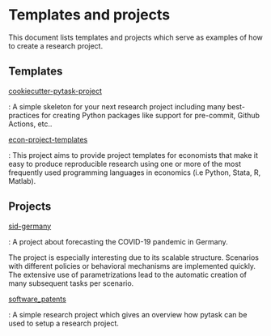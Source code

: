 # Templates and projects

This document lists templates and projects which serve as examples of how to create a
research project.

## Templates

[cookiecutter-pytask-project](https://github.com/pytask-dev/cookiecutter-pytask-project)

: A simple skeleton for your next research project including many best-practices for
creating Python packages like support for pre-commit, Github Actions, etc..

[econ-project-templates](https://github.com/OpenSourceEconomics/econ-project-templates)

: This project aims to provide project templates for economists that make it easy to
produce reproducible research using one or more of the most frequently used programming
languages in economics (i.e Python, Stata, R, Matlab).

## Projects

[sid-germany](https://github.com/covid-19-impact-lab/sid-germany)

: A project about forecasting the COVID-19 pandemic in Germany.

  The project is especially interesting due to its scalable structure. Scenarios with
  different policies or behavioral mechanisms are implemented quickly. The extensive use
  of parametrizations lead to the automatic creation of many subsequent tasks per
  scenario.

[software_patents](https://github.com/tobiasraabe/software_patents)

: A simple research project which gives an overview how pytask can be used to setup a
research project.
